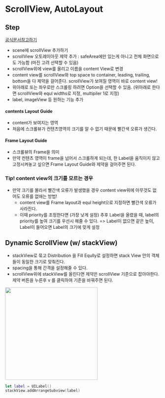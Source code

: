 # ScrollView, AutoLayout

## Step
[공식문서참고하기](https://developer.apple.com/library/archive/documentation/UserExperience/Conceptual/AutolayoutPG/WorkingwithScrollViews.html#//apple_ref/doc/uid/TP40010853-CH24-SW1)

- scene에 scrollView 추가하기
- scrollView 오토레이아웃 제약 추가 : safeArea에만 있는게 아니고 전체 화면으로도 가능함 (마진 고려 선택할 수 있음)
- scrollView위에 view를 올리고 이름을 content View로 변경
- content view를 scrollView와 top space to container, leading, trailing, bottom을 다 제약을 걸어준다. scrollView가 보여질 영역이 바로 content view!
- 위아래로 또는 좌우로만 스크롤링 하려면 Option을 선택할 수 있음. (위아래로 한다면 scrollView와 equl widths로 지정, multipiler 1로 지정)
- label, imageView 등 원하는 기능 추가

 #### contents Layout Guide
 - content가 보여지는 영역
 - 처음에 스크롤뷰가 컨텐츠영역의 크기를 알 수 없기 때문에 빨간색 오류가 생긴다.
 #### Frame Layout Guide
 - 스크롤뷰의 Frame을 의미
 - 만약 컨텐츠 영역이 frame을 넘어서 스크롤하게 되는데, 한 Label을 움직이지 않고 고정시켜놓고 싶으면 Frame Layout Guide와 제약을 걸어주면 된다.

### Tip! content view의 크기를 모르는 경우
- 만약 크기를 몰라서 빨간색 오류가 발생했을 경우 content view위에 아무것도 없어도 오류를 없애는 방법!
   - content view를 Frame layout과 equl height으로 지정하면 빨간색 오류가 사라진다.
   - 이때 priority를 조정한다면 (가장 낮게 설정) 추후 Label을 올렸을 때, label의 priority를 높여 크기를 우선시 해줄 수 있다. => Label이 없으면 같은 높이, Label이 들어오면 Label의 크기에 맞게 설정 


## Dynamic ScrollView (w/ stackView)

- stackView로 묶고 Distribution 을 Fill Eqully로 설정하면 stack View 안의 객체들이 동일한 크기로 맞춰진다.
- spacing을 통해 간격을 설정해줄 수 있다.
- scrollView위에 stackView를 올린다면 제약은 scrollView 기준으로 잡아야한다. 제약 버튼을 누른후 v 를 클릭하여 기준을 바꿔주면 된다.
<img src="https://i.imgur.com/pOxLVzd.png" width ="300">

```swift
let label = UILabel()
stackView.addArrangeSubview(label)
```

